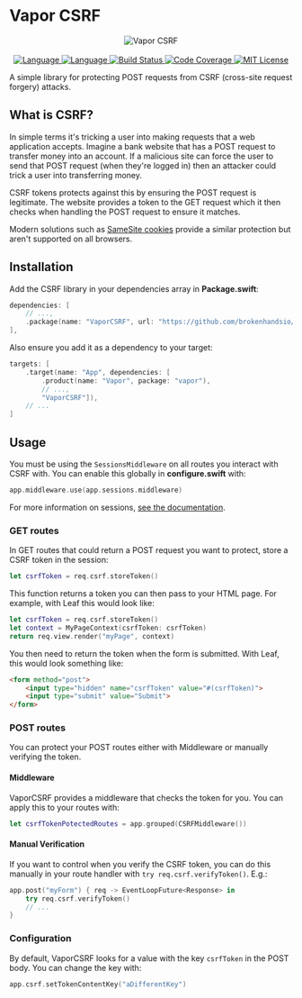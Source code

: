 # Vapor CSRF

<p align="center">
    <img src="https://user-images.githubusercontent.com/9938337/92254623-14060f00-eec9-11ea-90e4-f6a52136aa67.png" alt="Vapor CSRF">
    <br>
    <br>
    <a href="https://vapor.codes">
        <img src="http://img.shields.io/badge/Vapor-4-brightgreen.svg" alt="Language">
    </a>
    <a href="https://swift.org">
        <img src="http://img.shields.io/badge/Swift-5.2-brightgreen.svg" alt="Language">
    </a>
    <a href="https://github.com/brokenhandsio/vapor-csrf/actions">
         <img src="https://github.com/brokenhandsio/vapor-csrf/workflows/CI/badge.svg?branch=main" alt="Build Status">
    <a href="https://codecov.io/gh/brokenhandsio/vapor-csrf">
        <img src="https://codecov.io/gh/brokenhandsio/vapor-csrf/branch/main/graph/badge.svg" alt="Code Coverage">
    </a>
    <a href="https://raw.githubusercontent.com/brokenhandsio/vapor-csrf/main/LICENSE">
        <img src="https://img.shields.io/badge/license-MIT-blue.svg" alt="MIT License">
    </a>
</p>

A simple library for protecting POST requests from CSRF (cross-site request forgery) attacks.

## What is CSRF?

In simple terms it's tricking a user into making requests that a web application accepts. Imagine a bank website that has a POST request to transfer money into an account. If a malicious site can force the user to send that POST request (when they're logged in) then an attacker could trick a user into transferring money. 

CSRF tokens protects against this by ensuring the POST request is legitimate. The website provides a token to the GET request which it then checks when handling the POST request to ensure it matches.

Modern solutions such as [SameSite cookies](https://developer.mozilla.org/en-US/docs/Web/HTTP/Headers/Set-Cookie/SameSite) provide a similar protection but aren't supported on all browsers.

## Installation

Add the CSRF library in your dependencies array in **Package.swift**:

```swift
dependencies: [
    // ...,
    .package(name: "VaporCSRF", url: "https://github.com/brokenhandsio/vapor-csrf.git", from: "1.0.0")
],
```

Also ensure you add it as a dependency to your target:

```swift
targets: [
    .target(name: "App", dependencies: [
        .product(name: "Vapor", package: "vapor"), 
        // ..., 
        "VaporCSRF"]),
    // ...
]
```

## Usage

You must be using the `SessionsMiddleware` on all routes you interact with CSRF with. You can enable this globally in **configure.swift** with:

```swift
app.middleware.use(app.sessions.middleware)
```

For more information on sessions, [see the documentation](https://docs.vapor.codes/4.0/sessions/).

### GET routes

In GET routes that could return a POST request you want to protect, store a CSRF token in the session:

```swift
let csrfToken = req.csrf.storeToken()
```

This function returns a token you can then pass to your HTML page. For example, with Leaf this would look like:

```swift
let csrfToken = req.csrf.storeToken()
let context = MyPageContext(csrfToken: csrfToken)
return req.view.render("myPage", context)
```

You then need to return the token when the form is submitted. With Leaf, this would look something like:

```html
<form method="post">
    <input type="hidden" name="csrfToken" value="#(csrfToken)">
    <input type="submit" value="Submit">
</form>
```

### POST routes

You can protect your POST routes either with Middleware or manually verifying the token.

#### Middleware

VaporCSRF provides a middleware that checks the token for you. You can apply this to your routes with:

```swift
let csrfTokenPotectedRoutes = app.grouped(CSRFMiddleware())
```

#### Manual Verification

If you want to control when you verify the CSRF token, you can do this manually in your route handler with `try req.csrf.verifyToken()`. E.g.:

```swift
app.post("myForm") { req -> EventLoopFuture<Response> in
    try req.csrf.verifyToken()
    // ...
}
```

### Configuration

By default, VaporCSRF looks for a value with the key `csrfToken` in the POST body. You can change the key with:

```swift
app.csrf.setTokenContentKey("aDifferentKey")
```
